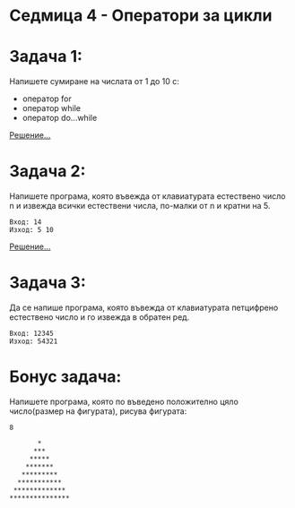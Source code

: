 # Седмица 4 - Оператори за цикли

Задача 1:
=
Напишете сумиране на числата от 1 до 10 с:
- оператор for
- оператор while
- оператор do...while

[Решение...](https://github.com/AleksandrinaKovachka/Introduction-to-programming/blob/main/Week04/Tasks/Task1)

Задача 2:
=
Напишете програма, която въвежда от клавиатурата естествено число n и извежда всички естествени числа, по-малки от n и кратни на 5.
```
Вход: 14
Изход: 5 10
```
[Решение...](https://github.com/AleksandrinaKovachka/Introduction-to-programming/blob/main/Week04/Tasks/Task2)

Задача 3:
=
Да се напише програма, която въвежда от клавиатурата петцифрено естествено число и го извежда в обратен ред.
```
Вход: 12345
Изход: 54321
```

Бонус задача:
=
Напишете програма, която по въвeдено положително цяло число(размер на фигурата), рисува фигурата:
```
8
     	 
       *
      ***
     *****
    *******
   *********
  ***********
 *************
***************
```
